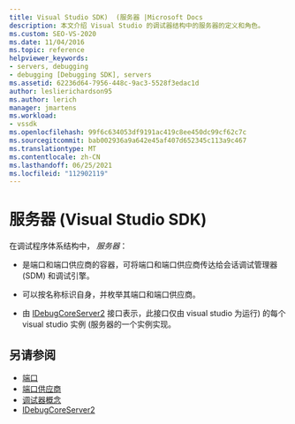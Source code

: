 ```yaml
---
title: Visual Studio SDK)  (服务器 |Microsoft Docs
description: 本文介绍 Visual Studio 的调试器结构中的服务器的定义和角色。
ms.custom: SEO-VS-2020
ms.date: 11/04/2016
ms.topic: reference
helpviewer_keywords:
- servers, debugging
- debugging [Debugging SDK], servers
ms.assetid: 62236d64-7956-448c-9ac3-5528f3edac1d
author: leslierichardson95
ms.author: lerich
manager: jmartens
ms.workload:
- vssdk
ms.openlocfilehash: 99f6c634053df9191ac419c8ee450dc99cf62c7c
ms.sourcegitcommit: bab002936a9a642e45af407d652345c113a9c467
ms.translationtype: MT
ms.contentlocale: zh-CN
ms.lasthandoff: 06/25/2021
ms.locfileid: "112902119"
---
```

# <a name="servers-visual-studio-sdk"></a>服务器 (Visual Studio SDK)
在调试程序体系结构中， *服务器*：

- 是端口和端口供应商的容器，可将端口和端口供应商传达给会话调试管理器 (SDM) 和调试引擎。

- 可以按名称标识自身，并枚举其端口和端口供应商。

- 由 [IDebugCoreServer2](../../extensibility/debugger/reference/idebugcoreserver2.md) 接口表示，此接口仅由 visual studio 为运行) 的每个 visual studio 实例 (服务器的一个实例实现。

## <a name="see-also"></a>另请参阅
- [端口](../../extensibility/debugger/ports.md)
- [端口供应商](../../extensibility/debugger/port-suppliers.md)
- [调试器概念](../../extensibility/debugger/debugger-concepts.md)
- [IDebugCoreServer2](../../extensibility/debugger/reference/idebugcoreserver2.md)
